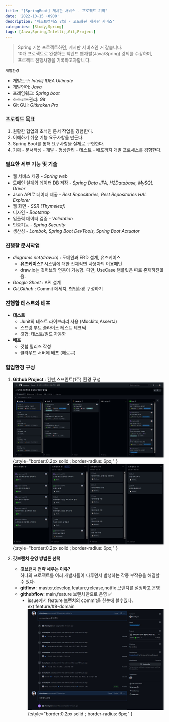 ```yaml
---
title: "[SpringBoot] 게시판 서비스 - 프로젝트 기획"
date: '2022-10-15 +0900'
description: '패스트캠퍼스 강의 - 고도화된 게시판 서비스'
categories: [Study,Spring]
tags: [Java,Spring,Intellij,Git,Project]
---
```


> Spring 기본 프로젝트하면, 게시판 서비스인 거 같습니다.     
> 10개 프로젝트로 완성하는 백엔드 웹개발(Java/Spring) 강의를 수강하며,    
> 프로젝트 진행사항을 기록하고자합니다.

`개발환경`
- 개발도구: *Intellij IDEA Ultimate*
- 개발언어: *Java*
- 프레임워크: *Spring boot*
- 소스코드관리: *Git*
- Git GUI: *Gitkraken Pro*

### **프로젝트 목표**
1. 원활한 협업의 초석인 문서 작업을 경험한다.
2. 이해하기 쉬운 기능 요구사항을 만든다.
2. Spring Boot를 통해 요구사항을 실제로 구현한다.
3. 기획 - 문서작성 - 개발 - 형상관리 - 테스트 - 배포까지 개발 프로세스를 경험한다.

### **필요한 세부 기능 및 기술**
- 웹 서비스 제공 - *Spring web*
- 도메인 설계와 데이터 DB 저장 - *Spring Data JPA, H2Database, MySQL Driver*
- Json API로 데이터 제공 - *Rest Repositories, Rest Repositories HAL Explorer*
- 웹 화면 - *SSR (Thymeleaf)*
- 디자인 - *Bootstrap*
- 입출력 데이터 검증 - *Validation*
- 인증기능 - *Spring Security*
- 생산성 - *Lombok, Spring Boot DevTools, Spring Boot Actuator*

### **진행할 문서작업**
- *diagrams.net(draw.io)* : 도메인과 ERD 설계, 유즈케이스
    - **유즈케이스?** 시스템에 대한 전체적인 사용자의 이용패턴
    - draw.io는 깃허브와 연동이 가능함. 다만, UseCase 탬플릿은 따로 존재하진않음.
- *Google Sheet* : API 설계 
- *Git,Github* : Commit 메세지, 협업환경 구성하기

### **진행할 테스트와 배포**
- **테스트**
    - Junit의 테스트 라이브러리 사용 (Mockito,AssertJ)
    - 스프링 부트 슬라이스 테스트 테크닉
    - 깃헙: 테스트/빌드 자동화
- **배포**
    - 깃헙 릴리즈 작성
    - 클라우드 서버에 배포 (헤로쿠)

### **협업환경 구성**

1. **Github Project** : 칸반,스프린트(1주) 환경 구성
![Github Kanban](/assets/img/kanban.jpg){:style="border:0.2px solid ; border-radius: 6px;" }
![Github Sprint](/assets/img/sprint.jpg){:style="border:0.2px solid ; border-radius: 6px;" }

2. **깃브랜치 운영 방법론 선택**
    - **깃브랜치 전략 세우는 이유?**       
    하나의 프로젝트를 여러 개발자들이 다루면서 발생하는 각종 부작용을 해결할 수 있다.
    - **gitflow** : master,develop,feature,release,notfix 브랜치를 설정하고 운영
    - **githubflow**: main,feature 브랜치만으로 운영 ✅
        - issue에서 feature 브랜치의 commit을 한눈에 볼수있다.       
        ex) feature/#8-domain
        ![Githubflow](/assets/img/githubflow.jpg){:style="border:0.2px solid ; border-radius: 6px;" }
